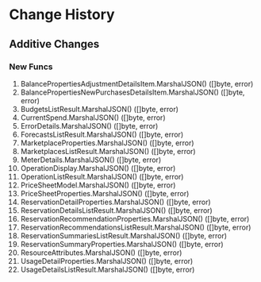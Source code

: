 # Change History

## Additive Changes

### New Funcs

1. BalancePropertiesAdjustmentDetailsItem.MarshalJSON() ([]byte, error)
1. BalancePropertiesNewPurchasesDetailsItem.MarshalJSON() ([]byte, error)
1. BudgetsListResult.MarshalJSON() ([]byte, error)
1. CurrentSpend.MarshalJSON() ([]byte, error)
1. ErrorDetails.MarshalJSON() ([]byte, error)
1. ForecastsListResult.MarshalJSON() ([]byte, error)
1. MarketplaceProperties.MarshalJSON() ([]byte, error)
1. MarketplacesListResult.MarshalJSON() ([]byte, error)
1. MeterDetails.MarshalJSON() ([]byte, error)
1. OperationDisplay.MarshalJSON() ([]byte, error)
1. OperationListResult.MarshalJSON() ([]byte, error)
1. PriceSheetModel.MarshalJSON() ([]byte, error)
1. PriceSheetProperties.MarshalJSON() ([]byte, error)
1. ReservationDetailProperties.MarshalJSON() ([]byte, error)
1. ReservationDetailsListResult.MarshalJSON() ([]byte, error)
1. ReservationRecommendationProperties.MarshalJSON() ([]byte, error)
1. ReservationRecommendationsListResult.MarshalJSON() ([]byte, error)
1. ReservationSummariesListResult.MarshalJSON() ([]byte, error)
1. ReservationSummaryProperties.MarshalJSON() ([]byte, error)
1. ResourceAttributes.MarshalJSON() ([]byte, error)
1. UsageDetailProperties.MarshalJSON() ([]byte, error)
1. UsageDetailsListResult.MarshalJSON() ([]byte, error)
